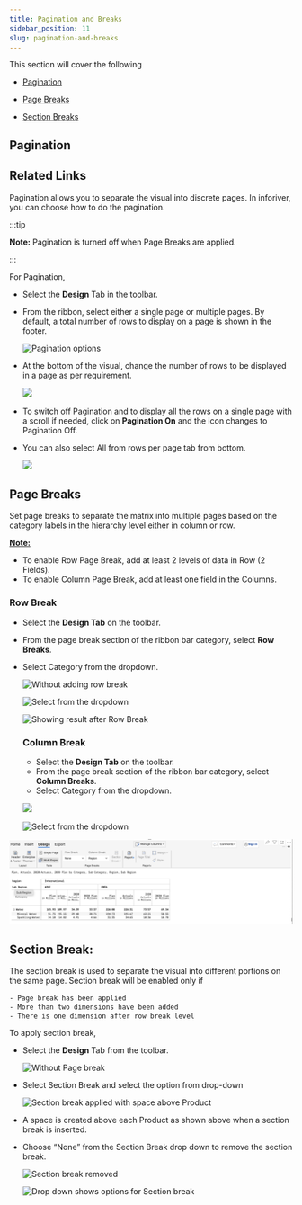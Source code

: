 ```yaml
---
title: Pagination and Breaks
sidebar_position: 11
slug: pagination-and-breaks
---
```




This section will cover the following

- [Pagination](afe1b0fc179c4e4d983f95b2a52c34f6#51da9207bfe145968bcd2e017998aad9)

- [Page Breaks](afe1b0fc179c4e4d983f95b2a52c34f6#cd717ea041734ee4a435c209b4c8671c)

- [Section Breaks](afe1b0fc179c4e4d983f95b2a52c34f6#5371fc723f074c64a7645aa57e31d94b)

## **Pagination**

## Related Links








Pagination allows you to separate the visual into discrete pages. In inforiver, you can choose how to do the pagination.


:::tip

**Note:** Pagination is turned off when Page Breaks are applied.

:::



For Pagination,

- Select the **Design** Tab in the toolbar.
- From the ribbon, select either a single page or multiple pages. By default, a total number of rows to display on a page is shown in the footer.

	![Pagination options](https://s3.us-west-2.amazonaws.com/secure.notion-static.com/fa30000d-3cae-42c3-a3fd-158e303ed162/Untitled.png?X-Amz-Algorithm=AWS4-HMAC-SHA256&X-Amz-Content-Sha256=UNSIGNED-PAYLOAD&X-Amz-Credential=AKIAT73L2G45EIPT3X45%2F20220823%2Fus-west-2%2Fs3%2Faws4_request&X-Amz-Date=20220823T105506Z&X-Amz-Expires=3600&X-Amz-Signature=102ab299ce76771465532dff9c3241ebfa45e4ac0655d9317d156d481f63c2f7&X-Amz-SignedHeaders=host&x-id=GetObject)

- At the bottom of the visual, change the number of rows to be displayed in a page as per requirement.

	![](https://s3.us-west-2.amazonaws.com/secure.notion-static.com/8ddccd29-805d-443b-875c-dd4925c244a2/Screenshot_2022-06-14_at_6.29.29_PM.png?X-Amz-Algorithm=AWS4-HMAC-SHA256&X-Amz-Content-Sha256=UNSIGNED-PAYLOAD&X-Amz-Credential=AKIAT73L2G45EIPT3X45%2F20220823%2Fus-west-2%2Fs3%2Faws4_request&X-Amz-Date=20220823T105506Z&X-Amz-Expires=3600&X-Amz-Signature=5a764f4b321e0f14b27e6417a138ef66f61693c167c79d145bfa6e49fd1d6c29&X-Amz-SignedHeaders=host&x-id=GetObject)

- To switch off Pagination and to display all the rows on a single page with a scroll if needed, click on **Pagination On** and the icon changes to Pagination Off.
- You can also select All from rows per page tab from bottom.

	![](https://s3.us-west-2.amazonaws.com/secure.notion-static.com/2dae387a-63cc-4daa-94f0-fd998233a084/Untitled.png?X-Amz-Algorithm=AWS4-HMAC-SHA256&X-Amz-Content-Sha256=UNSIGNED-PAYLOAD&X-Amz-Credential=AKIAT73L2G45EIPT3X45%2F20220823%2Fus-west-2%2Fs3%2Faws4_request&X-Amz-Date=20220823T105507Z&X-Amz-Expires=3600&X-Amz-Signature=7d5526ed9aa38c07bcb648524a5d324c7a847fd3f1132da4cba0cdc488fb2685&X-Amz-SignedHeaders=host&x-id=GetObject)


## Page Breaks


Set page breaks to separate the matrix into multiple pages based on the category labels in the hierarchy level either in column or row.


<u>**Note:**</u>

- To enable Row Page Break, add at least 2 levels of data in Row (2 Fields).
- To enable Column Page Break, add at least one field in the Columns.

### **Row Break** 

- Select the **Design Tab** on the toolbar.
- From the page break section of the ribbon bar category, select **Row Breaks**.
- Select Category from the dropdown.

	![Without adding row break](https://s3.us-west-2.amazonaws.com/secure.notion-static.com/b95946ba-2e0a-4e7d-97ef-f23eeb95b5e9/Screenshot_2022-06-15_at_3.54.54_PM.png?X-Amz-Algorithm=AWS4-HMAC-SHA256&X-Amz-Content-Sha256=UNSIGNED-PAYLOAD&X-Amz-Credential=AKIAT73L2G45EIPT3X45%2F20220823%2Fus-west-2%2Fs3%2Faws4_request&X-Amz-Date=20220823T105507Z&X-Amz-Expires=3600&X-Amz-Signature=346b465c55e7ab264ad2f47d8daf39d106ef5c50b551e18fac784d73c79b65ef&X-Amz-SignedHeaders=host&x-id=GetObject)


	![Select from the dropdown](https://s3.us-west-2.amazonaws.com/secure.notion-static.com/6cceb4dc-8792-403f-b1da-96440d936b9c/Screenshot_2022-06-15_at_3.28.48_PM.png?X-Amz-Algorithm=AWS4-HMAC-SHA256&X-Amz-Content-Sha256=UNSIGNED-PAYLOAD&X-Amz-Credential=AKIAT73L2G45EIPT3X45%2F20220823%2Fus-west-2%2Fs3%2Faws4_request&X-Amz-Date=20220823T105507Z&X-Amz-Expires=3600&X-Amz-Signature=a4585a057a367bcabe264c3b16f9973bf3c07bb9b7284e767c41f89b5e0f224f&X-Amz-SignedHeaders=host&x-id=GetObject)


	![Showing result after Row Break](https://s3.us-west-2.amazonaws.com/secure.notion-static.com/a8d33446-5d4b-4076-b207-cd7569fb9c02/Screenshot_2022-06-15_at_3.27.07_PM.png?X-Amz-Algorithm=AWS4-HMAC-SHA256&X-Amz-Content-Sha256=UNSIGNED-PAYLOAD&X-Amz-Credential=AKIAT73L2G45EIPT3X45%2F20220823%2Fus-west-2%2Fs3%2Faws4_request&X-Amz-Date=20220823T105507Z&X-Amz-Expires=3600&X-Amz-Signature=af7f57a137252ca0c1230f2f0bd02434b11f777fe3192b9691b9fd6281a64177&X-Amz-SignedHeaders=host&x-id=GetObject)


	### Column Break

	- Select the **Design Tab** on the toolbar.
	- From the page break section of the ribbon bar category, select **Column Breaks**.
	- Select Category from the dropdown.

	![](https://s3.us-west-2.amazonaws.com/secure.notion-static.com/b270d526-d227-4914-bbd5-10870b62f131/Screenshot_2022-06-15_at_4.28.24_PM.png?X-Amz-Algorithm=AWS4-HMAC-SHA256&X-Amz-Content-Sha256=UNSIGNED-PAYLOAD&X-Amz-Credential=AKIAT73L2G45EIPT3X45%2F20220823%2Fus-west-2%2Fs3%2Faws4_request&X-Amz-Date=20220823T105508Z&X-Amz-Expires=3600&X-Amz-Signature=0f30ae6d180ab8c2e2b232830b566d508b31cac827489266a54c828948f1818f&X-Amz-SignedHeaders=host&x-id=GetObject)


	![Select from the dropdown](https://s3.us-west-2.amazonaws.com/secure.notion-static.com/69e47146-71b6-4fee-8c52-00b137e1bff6/Screenshot_2022-06-15_at_4.48.46_PM.png?X-Amz-Algorithm=AWS4-HMAC-SHA256&X-Amz-Content-Sha256=UNSIGNED-PAYLOAD&X-Amz-Credential=AKIAT73L2G45EIPT3X45%2F20220823%2Fus-west-2%2Fs3%2Faws4_request&X-Amz-Date=20220823T105508Z&X-Amz-Expires=3600&X-Amz-Signature=dcb7b8a7e419c3cba560101799bfcec3142675c94787f51e9cf99f70e417ba7b&X-Amz-SignedHeaders=host&x-id=GetObject)


![Result after Column Break](/img/661028620.png)


## **Section Break:**


The section break is used to separate the visual into different portions on the same page. Section break will be enabled only if

	- Page break has been applied
	- More than two dimensions have been added
	- There is one dimension after row break level

To apply section break,

- Select the **Design** Tab from the toolbar.

	![Without Page break](https://s3.us-west-2.amazonaws.com/secure.notion-static.com/aa97eab2-7f5e-4068-8247-b28ee1b81145/Untitled.png?X-Amz-Algorithm=AWS4-HMAC-SHA256&X-Amz-Content-Sha256=UNSIGNED-PAYLOAD&X-Amz-Credential=AKIAT73L2G45EIPT3X45%2F20220823%2Fus-west-2%2Fs3%2Faws4_request&X-Amz-Date=20220823T105509Z&X-Amz-Expires=3600&X-Amz-Signature=2fb9e30264315363266ab7f9ca0d92580f87b5727de4d8af27f2e18da21a61de&X-Amz-SignedHeaders=host&x-id=GetObject)

- Select Section Break and select the option from drop-down

	![Section break applied with space above Product](https://s3.us-west-2.amazonaws.com/secure.notion-static.com/97ad46c7-ecc9-4db2-8645-41de51f529b7/Untitled.png?X-Amz-Algorithm=AWS4-HMAC-SHA256&X-Amz-Content-Sha256=UNSIGNED-PAYLOAD&X-Amz-Credential=AKIAT73L2G45EIPT3X45%2F20220823%2Fus-west-2%2Fs3%2Faws4_request&X-Amz-Date=20220823T105509Z&X-Amz-Expires=3600&X-Amz-Signature=60571893fe048c6e5cba947fe35a4e518aefae88e7765cf31cbf1da1a95fb519&X-Amz-SignedHeaders=host&x-id=GetObject)

- A space is created above each Product as shown above when a section break is inserted.
- Choose “None” from the  Section Break drop down to remove the section break.

	![Section break removed](https://s3.us-west-2.amazonaws.com/secure.notion-static.com/8f314c05-aa7a-4bb0-936f-f02cd71ea104/Untitled.png?X-Amz-Algorithm=AWS4-HMAC-SHA256&X-Amz-Content-Sha256=UNSIGNED-PAYLOAD&X-Amz-Credential=AKIAT73L2G45EIPT3X45%2F20220823%2Fus-west-2%2Fs3%2Faws4_request&X-Amz-Date=20220823T105509Z&X-Amz-Expires=3600&X-Amz-Signature=639af3298a240a5e12386d2f5d3857c7b7e4b4f9db3cdf1d085d41f96bd778f7&X-Amz-SignedHeaders=host&x-id=GetObject)


	![Drop down shows options for Section break](https://s3.us-west-2.amazonaws.com/secure.notion-static.com/1a37d35d-1fb9-4c8f-bdb6-3ab9da3e3880/Screenshot_2022-06-15_at_5.13.53_PM.png?X-Amz-Algorithm=AWS4-HMAC-SHA256&X-Amz-Content-Sha256=UNSIGNED-PAYLOAD&X-Amz-Credential=AKIAT73L2G45EIPT3X45%2F20220823%2Fus-west-2%2Fs3%2Faws4_request&X-Amz-Date=20220823T105509Z&X-Amz-Expires=3600&X-Amz-Signature=6e4d883cdb6cb1acf57704dac5c670de97ed6e63132b8d86489cea61531e663a&X-Amz-SignedHeaders=host&x-id=GetObject)

